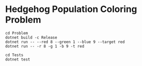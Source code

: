 # Hedgehog Population Coloring Problem

```
cd Problem
dotnet build -c Release
dotnet run -- --red 8 --green 1 --blue 9 --target red
dotnet run -- -r 8 -g 1 -b 9 -t red
```

```
cd Tests
dotnet test
```
